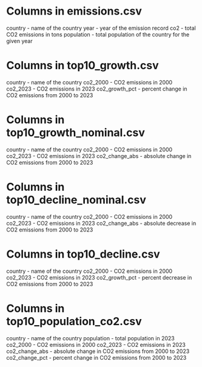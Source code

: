 # Columns in emissions.csv

country - name of the country
year - year of the emission record
co2 - total CO2 emissions in tons
population - total population of the country for the given year

# Columns in top10\_growth.csv

country - name of the country
co2\_2000 - CO2 emissions in 2000
co2\_2023 - CO2 emissions in 2023
co2\_growth\_pct - percent change in CO2 emissions from 2000 to 2023

# Columns in top10\_growth\_nominal.csv

country - name of the country
co2\_2000 - CO2 emissions in 2000
co2\_2023 - CO2 emissions in 2023
co2\_change\_abs - absolute change in CO2 emissions from 2000 to 2023

# Columns in top10\_decline\_nominal.csv

country - name of the country
co2\_2000 - CO2 emissions in 2000
co2\_2023 - CO2 emissions in 2023
co2\_change\_abs - absolute decrease in CO2 emissions from 2000 to 2023

# Columns in top10\_decline.csv

country - name of the country
co2\_2000 - CO2 emissions in 2000
co2\_2023 - CO2 emissions in 2023
co2\_growth\_pct - percent decrease in CO2 emissions from 2000 to 2023

# Columns in top10\_population\_co2.csv

country - name of the country
population - total population in 2023
co2\_2000 - CO2 emissions in 2000
co2\_2023 - CO2 emissions in 2023
co2\_change\_abs - absolute change in CO2 emissions from 2000 to 2023
co2\_change\_pct - percent change in CO2 emissions from 2000 to 2023
